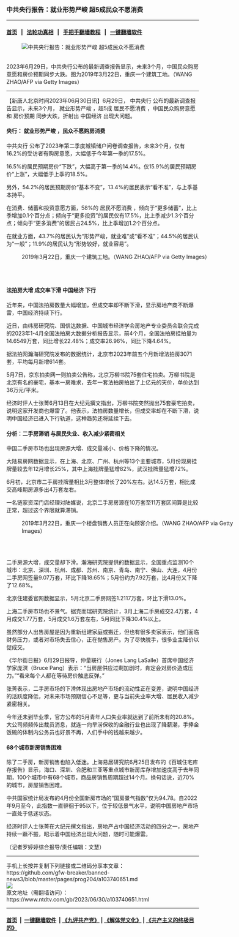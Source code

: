 ### 中共央行报告：就业形势严峻 超5成民众不愿消费
------------------------

#### [首页](https://github.com/gfw-breaker/banned-news3/blob/master/README.md) &nbsp;&nbsp;|&nbsp;&nbsp; [法轮功真相](https://github.com/begood0513/basic/blob/master/README.md)  &nbsp;&nbsp;|&nbsp;&nbsp; [手把手翻墙教程](https://github.com/gfw-breaker/guides/wiki)  &nbsp;&nbsp;|&nbsp;&nbsp; [一键翻墙软件](https://github.com/gfw-breaker/nogfw/blob/master/README.md)  



<div><div class="featured_image">
 <figure>
  <img alt="中共央行报告：就业形势严峻 超5成民众不愿消费" src="https://i.ntdtv.com/assets/uploads/2023/06/id103740677-GettyImages-1150624931-800x450.jpg"/>
 </figure><br/>
 <span class="caption">
  2023年6月29日，中共央行公布的最新调查报告显示，未来3个月，中国民众购房意愿和房价预期同步大跌。图为2019年3月22日，重庆一个建筑工地。（WANG ZHAO/AFP via Getty Images）
 </span>
</div>
</div><hr/>


<div><div class="post_content" itemprop="articleBody">
 <p>
  【新唐人北京时间2023年06月30日讯】6月29日，
  <ok href="https://www.ntdtv.com/gb/中共央行.htm">
   中共央行
  </ok>
  公布的最新调查报告显示，未来3个月，
  <ok href="https://www.ntdtv.com/gb/就业形势严峻.htm">
   就业形势严峻
  </ok>
  ，超5成
  <ok href="https://www.ntdtv.com/gb/居民不愿消费.htm">
   居民不愿消费
  </ok>
  ，中国民众购房意愿和
  <ok href="https://www.ntdtv.com/gb/房价预期.htm">
   房价预期
  </ok>
  同步大跌，折射出
  <ok href="https://www.ntdtv.com/gb/中国经济.htm">
   中国经济
  </ok>
  出现大问题。
 </p>
 <h4>
  央行：
  <ok href="https://www.ntdtv.com/gb/就业形势严峻.htm">
   就业形势严峻
  </ok>
  ，民众不愿购房消费
 </h4>
 <p>
  <ok href="https://www.ntdtv.com/gb/中共央行.htm">
   中共央行
  </ok>
  公布了2023年第二季度城镇储户问卷调查报告，未来3个月，仅有16.2%的受访者有购房意愿，大幅低于今年第一季的17.5%。
 </p>
 <p>
  16.5%的居民预期房价“下跌”，大幅高于第一季的14.4%。仅15.9%的居民预期房价“上涨”，大幅低于上季的18.5%。
 </p>
 <p>
  另外，54.2%的居民预期房价“基本不变”，13.4%的居民表示“看不准”，与上季基本持平。
 </p>
 <p>
  在消费、储蓄和投资意愿方面，58%的
  <ok href="https://www.ntdtv.com/gb/居民不愿消费.htm">
   居民不愿消费
  </ok>
  ，倾向于“更多储蓄”，比上季增加0.1个百分点；倾向于“更多投资”的居民仅有17.5%，比上季减少1.3个百分点；倾向于“更多消费”的居民占24.5%，比上季增加1.2个百分点。
 </p>
 <p>
  在就业方面，43.7%的居民认为“形势严峻，就业难”或“看不准”；44.5%的居民认为“一般”；11.9%的居民认为“形势较好，就业容易”。
 </p>
 <figure class="wp-caption alignnone" id="attachment_103740679" style="width: 600px">
  <img alt="" class="size-medium wp-image-103740679" src="https://i.ntdtv.com/assets/uploads/2023/06/id103740679-GettyImages-1150624911-600x338.jpg">
   <br/><figcaption class="wp-caption-text">
    2019年3月22日，重庆一个建筑工地。（WANG ZHAO/AFP via Getty Images）
   </figcaption><br/>
  </img>
 </figure><br/>
 <h4>
  法拍房大增 成交率下滑
  <ok href="https://www.ntdtv.com/gb/中国经济.htm">
   中国经济
  </ok>
  下行
 </h4>
 <p>
  近年来，中国法拍房数量大幅增加，但成交率却不断下滑，显示房地产商不断爆雷，中国经济持续下行。
 </p>
 <p>
  近日，由纬房研究院、国信达数据、中国城市经济学会房地产专业委员会联合完成的2023年1-4月全国法拍房大数据分析报告显示，前4个月，全国法拍房挂拍量为14.6549万套，同比增长22.48%；成交率26.96%，同比下降4.64%。
 </p>
 <p>
  据法拍网瀚海研究院发布的数据统计，北京市2023年前五个月新增法拍房3071套，平均每月新增614套。
 </p>
 <p>
  5月7日，京东拍卖网一则拍卖公告称，北京万柳书院75套住宅拍卖。万柳书院是北京有名的豪宅，基本一房难求，去年一套法拍房拍出了上亿元的天价，单价达到36万元/平米。
 </p>
 <p>
  经济时评人士张菁6月13日在大纪元撰文指出，万柳书院突然抛出75套豪宅拍卖，说明这家开发商也爆雷了。他表示，法拍房数量增长，但成交率却在不断下滑，说明中国经济已进入下行轨道，这种趋势还将延续下去。
 </p>
 <h4>
  分析：二手房滞销 与居民失业、收入减少紧密相关
 </h4>
 <p>
  中国二手房市场也出现房源大增、成交量减小、价格下降的情况。
 </p>
 <p>
  大陆易房网数据显示，在上海、北京、广州、杭州等13个主要城市，5月份现房挂牌量较去年12月增长25%，其中上海挂牌量猛增82%，武汉挂牌量猛增72%。
 </p>
 <p>
  6月初，北京市二手房挂牌量相比3月整体增长了20%左右。达14.5万套，相比成交高峰期房源多出4万套左右。
 </p>
 <p>
  一名链家资深门店经理对陆媒说，北京二手房房源在10万套至11万套区间算是比较正常，超过这个界限就算滞销。
 </p>
 <figure class="wp-caption alignnone" id="attachment_103740680" style="width: 600px">
  <img alt="" class="size-medium wp-image-103740680" src="https://i.ntdtv.com/assets/uploads/2023/06/id103740680-GettyImages-1150624939-600x338.jpg">
   <br/><figcaption class="wp-caption-text">
    2019年3月22日，重庆一个楼盘销售人员正在向顾客介绍。（WANG ZHAO/AFP via Getty Images）
   </figcaption><br/>
  </img>
 </figure><br/>
 <p>
  二手房源大增，成交量却下滑。瀚海研究院提供的数据显示，全国重点监测10个城市：北京、深圳、杭州、成都、苏州、南京、青岛、南宁、佛山、大连，4月份二手房网签量9.07万套，环比下降18.65%；5月份约为7.92万套，比4月份又下降了12.68%。
 </p>
 <p>
  北京住建委官网数据显示，5月北京二手房网签1.2117万套，环比下滑13.0%。
 </p>
 <p>
  上海二手房市场也不景气。据克而瑞研究院统计，3月上海二手房成交2.4万套，4月成交1.77万套，5月成交1.6万套左右，5月同比下降30.4%以上。
 </p>
 <p>
  虽然部分人出售房屋是因为重新组建家庭或搬迁，但也有很多卖家表示，他们面临财务压力，或者对市场失去信心，正在抛售房产。为了尽快脱手，很多业主降价以促成交。
 </p>
 <p>
  《华尔街日报》6月29日报导，仲量联行（Jones Lang LaSalle）首席中国经济学家庞溟（Bruce Pang）表示：“当房屋供应过剩加剧时，肯定会对房价造成压力。”“看来每个人都在等待房价触底反弹。”
 </p>
 <p>
  张菁表示，二手房市场的下滑体现出房地产市场的流动性正在变差，说明中国经济的活跃度降低，对未来市场预期信心不足等，更与当前失业率大增、居民收入减少紧密相关。
 </p>
 <p>
  今年还未到毕业季，官方公布的5月青年人口失业率就达到了前所未有的20.8%。大公司频频传出裁员消息，就连一向旱涝保收的金融行业也出现了降薪潮，手捧金饭碗的体制内公务员也好景不再，人们手中的钱越来越少。
 </p>
 <h4>
  68个城市新房销售困难
 </h4>
 <p>
  除了二手房，新房销售也陷入低迷。上海易居研究院6月25日发布的《百城住宅库存报告》显示，海口、深圳、合肥和三亚等重点城市新房库存增加速度高于去年同期，100个城市中有68个城市，商品房销售周期超过14个月。换句话说，近70%的城市，房屋销售困难。
 </p>
 <p>
  中共国家统计局发布的4月份全国新房市场的“国房景气指数”仅为94.78。自2022年9月至今，此指数一直徘徊于95以下，位于较低景气水平，说明中国房地产市场一直处于低迷状态。
 </p>
 <p>
  经济时评人士张菁在大纪元撰文指出，房地产占中国经济活动的四分之一，房地产持续一蹶不振，昭示着中国经济出现大问题，随时可能爆雷。
 </p>
 <p>
  （记者罗婷婷综合报导/责任编辑：文慧）
 </p>
 <div class="single_ad">
 </div>
</div>
</div>
<hr/>
手机上长按并复制下列链接或二维码分享本文章：<br/>
https://github.com/gfw-breaker/banned-news3/blob/master/pages/prog204/a103740651.md <br/>
<a href='https://github.com/gfw-breaker/banned-news3/blob/master/pages/prog204/a103740651.md'><img src='https://github.com/gfw-breaker/banned-news3/blob/master/pages/prog204/a103740651.md.png'/></a> <br/>
原文地址（需翻墙访问）：https://www.ntdtv.com/gb/2023/06/30/a103740651.html


------------------------
#### [首页](https://github.com/gfw-breaker/banned-news3/blob/master/README.md) &nbsp;|&nbsp; [一键翻墙软件](https://github.com/gfw-breaker/nogfw/blob/master/README.md) &nbsp;| [《九评共产党》](https://github.com/gfw-breaker/9ping.md/blob/master/README.md#九评之一评共产党是什么) | [《解体党文化》](https://github.com/gfw-breaker/jtdwh.md/blob/master/README.md) | [《共产主义的终极目的》](https://github.com/gfw-breaker/gczydzjmd.md/blob/master/README.md)


<img src='http://gfw-breaker.win/banned-news3/pages/prog204/a103740651.md' width='0px' height='0px'/>